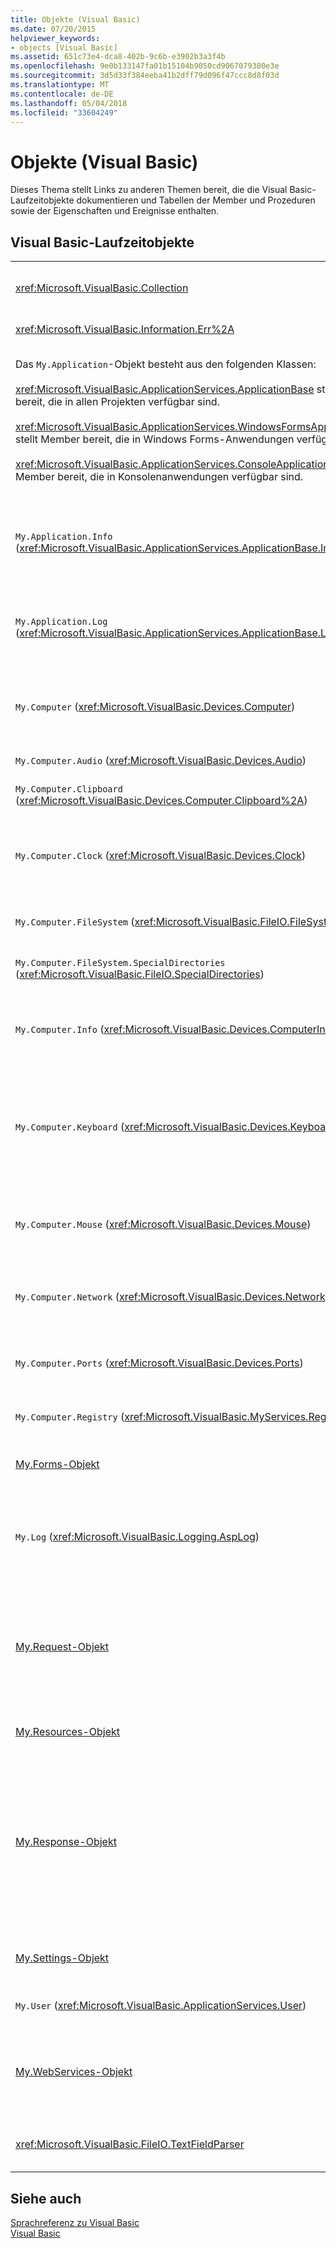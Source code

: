 ```yaml
---
title: Objekte (Visual Basic)
ms.date: 07/20/2015
helpviewer_keywords:
- objects [Visual Basic]
ms.assetid: 651c73e4-dca8-402b-9c6b-e3902b3a3f4b
ms.openlocfilehash: 9e0b133147fa01b15104b9050cd9067079300e3e
ms.sourcegitcommit: 3d5d33f384eeba41b2dff79d096f47ccc8d8f03d
ms.translationtype: MT
ms.contentlocale: de-DE
ms.lasthandoff: 05/04/2018
ms.locfileid: "33604249"
---
```

# <a name="objects-visual-basic"></a>Objekte (Visual Basic)
Dieses Thema stellt Links zu anderen Themen bereit, die die Visual Basic-Laufzeitobjekte dokumentieren und Tabellen der Member und Prozeduren sowie der Eigenschaften und Ereignisse enthalten.  
  
## <a name="visual-basic-run-time-objects"></a>Visual Basic-Laufzeitobjekte  
  
|||  
|---|---|  
|<xref:Microsoft.VisualBasic.Collection>|Stellt eine einfache Möglichkeit dar, eine zusammengehörige Gruppe von Elementen als einzelnes Objekt anzuzeigen.|  
|<xref:Microsoft.VisualBasic.Information.Err%2A>|Enthält Informationen über Laufzeitfehler.|  
|Das `My.Application`-Objekt besteht aus den folgenden Klassen:<br /><br /> <xref:Microsoft.VisualBasic.ApplicationServices.ApplicationBase> stellt Member bereit, die in allen Projekten verfügbar sind.<br /><br /> <xref:Microsoft.VisualBasic.ApplicationServices.WindowsFormsApplicationBase> stellt Member bereit, die in Windows Forms-Anwendungen verfügbar sind.<br /><br /> <xref:Microsoft.VisualBasic.ApplicationServices.ConsoleApplicationBase> stellt Member bereit, die in Konsolenanwendungen verfügbar sind.|Stellt Daten bereit, die nur der aktuellen Anwendung oder DLL zugeordnet sind. Mit `My.Application` können keine Informationen auf Systemebene bearbeitet werden.<br /><br /> Einige Member sind nur für Windows Forms- oder Konsolenanwendungen verfügbar.|  
|`My.Application.Info` (<xref:Microsoft.VisualBasic.ApplicationServices.ApplicationBase.Info%2A>)|Stellt Eigenschaften zum Abrufen der Informationen über eine Anwendung bereit, beispielsweise die Versionsnummer, die Beschreibung, die geladenen Assemblys und so weiter.|  
|`My.Application.Log` (<xref:Microsoft.VisualBasic.ApplicationServices.ApplicationBase.Log%2A>)|Stellt eine Eigenschaft und Methoden zum Schreiben von Ereignis- und Ausnahmeinformationen in die Protokolllistener der Anwendung bereit.|  
|`My.Computer` (<xref:Microsoft.VisualBasic.Devices.Computer>)|Stellt Eigenschaften für die Bearbeitung von Computerkomponenten bereit, z.B. Audio, die Uhr, die Tastatur, das Dateisystem und so weiter.|  
|`My.Computer.Audio` (<xref:Microsoft.VisualBasic.Devices.Audio>)|Stellt Methoden zur Soundwiedergabe bereit.|  
|`My.Computer.Clipboard` (<xref:Microsoft.VisualBasic.Devices.Computer.Clipboard%2A>)|Stellt Methoden zur Bearbeitung der Zwischenablage bereit.|  
|`My.Computer.Clock` (<xref:Microsoft.VisualBasic.Devices.Clock>)|Stellt Eigenschaften für den Zugriff auf die aktuelle lokale Zeit und die koordinierte Weltzeit (entspricht UTC, Greenwich Mean Time) von der Systemuhr bereit.|  
|`My.Computer.FileSystem` (<xref:Microsoft.VisualBasic.FileIO.FileSystem>)|Stellt Eigenschaften und Methoden für die Arbeit mit Laufwerken, Dateien und Verzeichnissen bereit.|  
|`My.Computer.FileSystem.SpecialDirectories` (<xref:Microsoft.VisualBasic.FileIO.SpecialDirectories>)|Stellt Eigenschaften für den Zugriff auf häufig verwiesene Verzeichnisse bereit.|  
|`My.Computer.Info` (<xref:Microsoft.VisualBasic.Devices.ComputerInfo>)|Stellt Eigenschaften zum Abrufen von Informationen über den Arbeitsspeicher des Computer, geladene Assemblys, Name und Betriebssystem bereit.|  
|`My.Computer.Keyboard` (<xref:Microsoft.VisualBasic.Devices.Keyboard>)|Stellt Eigenschaften für den Zugriff auf den aktuellen Zustand der Tastatur bereit, z.B. welche Tasten werden gerade gedrückt? Außerdem bietet es eine Methode, mit der Sie Tastatureingaben an ein aktives Fenster schicken können.|  
|`My.Computer.Mouse` (<xref:Microsoft.VisualBasic.Devices.Mouse>)|Stellt Eigenschaften zum Abrufen von Informationen über das Format und die Konfiguration der Maus bereit, die auf dem lokalen Computer installiert ist.|  
|`My.Computer.Network` (<xref:Microsoft.VisualBasic.Devices.Network>)|Stellt eine Eigenschaft, ein Ereignis und Methoden zur Interaktion mit dem Netzwerk bereit, mit dem der Computer verbunden ist.|  
|`My.Computer.Ports` (<xref:Microsoft.VisualBasic.Devices.Ports>)|Stellt eine Eigenschaft und eine Methode bereit, mit deren Hilfe Sie auf die seriellen Anschlüsse eines Computer zugreifen können.|  
|`My.Computer.Registry` (<xref:Microsoft.VisualBasic.MyServices.RegistryProxy>)|Stellt Eigenschaften und Methoden zur Bearbeitung der Registrierung bereit.|  
|[My.Forms-Objekt](../../../visual-basic/language-reference/objects/my-forms-object.md)|Stellt Eigenschaften für den Zugriff auf eine Instanz jedes Windows Form im aktuellen Projekt bereit.|  
|`My.Log` (<xref:Microsoft.VisualBasic.Logging.AspLog>)|Stellt eine Eigenschaft und Methoden zum Schreiben von Ereignis- und Ausnahmeinformationen in die Protokolllistener der Anwendung für Webanwendungen bereit.|  
|[My.Request-Objekt](../../../visual-basic/language-reference/objects/my-request-object.md)|Ruft das <xref:System.Web.HttpRequest>-Objekt für die angefragte Seite ab. Das `My.Request`-Objekt enthält Informationen zur aktuellen HTTP-Anforderung.<br /><br /> Das `My.Request`-Objekt ist nur für [!INCLUDE[vstecasp](~/includes/vstecasp-md.md)]-Anwendungen verfügbar.|  
|[My.Resources-Objekt](../../../visual-basic/language-reference/objects/my-resources-object.md)|Stellt Eigenschaften und Klassen für den Zugriff auf Anwendungsressourcen bereit.|  
|[My.Response-Objekt](../../../visual-basic/language-reference/objects/my-response-object.md)|Ruft das <xref:System.Web.HttpResponse> zugeordnete <xref:System.Web.UI.Page>-Objekt ab. Mit diesem Objekt können Sie HTTP-Antwortdaten an einen Client senden. Es enthält außerdem Informationen über diese Antwort.<br /><br /> Das `My.Response`-Objekt ist nur für [!INCLUDE[vstecasp](~/includes/vstecasp-md.md)]-Anwendungen verfügbar.|  
|[My.Settings-Objekt](../../../visual-basic/language-reference/objects/my-settings-object.md)|Stellt Eigenschaften und Methoden für den Zugriff auf Anwendungseinstellungen bereit.|  
|`My.User` (<xref:Microsoft.VisualBasic.ApplicationServices.User>)|Stellt den Zugriff auf Informationen über den aktuellen Benutzer bereit.|  
|[My.WebServices-Objekt](../../../visual-basic/language-reference/objects/my-webservices-object.md)|Stellt Eigenschaften zum Erstellen einer einzelnen Instanz sowie für den Zugriff auf diese bereit, die für jeden Webdienst gilt, auf die vom aktuellen Projekt verwiesen wird.|  
|<xref:Microsoft.VisualBasic.FileIO.TextFieldParser>|Stellt Methoden und Eigenschaften zur Analyse strukturierter Textdateien bereit.|  
  
## <a name="see-also"></a>Siehe auch  
 [Sprachreferenz zu Visual Basic](../../../visual-basic/language-reference/index.md)  
 [Visual Basic](../../../visual-basic/index.md)
